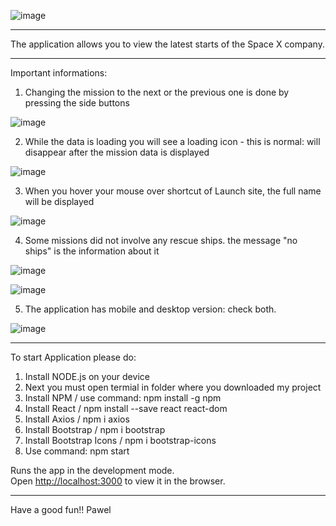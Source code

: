 ![image](https://user-images.githubusercontent.com/78322363/139315758-79afcfd0-eb82-4b71-80ce-3e0118476cc2.png)

****


The application allows you to view the latest starts of the Space X company.




****

Important informations: 

1. Changing the mission to the next or the previous one is done by pressing the side buttons

![image](https://user-images.githubusercontent.com/78322363/139317855-47235bb3-8cbe-48d8-9577-6ae3552ced1f.png)


2. While the data is loading you will see a loading icon - this is normal: will disappear after the mission data is displayed

![image](https://user-images.githubusercontent.com/78322363/139318438-7ab8f4ed-3c2e-411f-85d3-1346e826301e.png)


3. When you hover your mouse over shortcut of Launch site, the full name will be displayed

![image](https://user-images.githubusercontent.com/78322363/139320331-d9a12418-7e81-478a-9502-9e3a472000df.png)


4. Some missions did not involve any rescue ships. the message "no ships" is the information about it

![image](https://user-images.githubusercontent.com/78322363/140171183-566d6aab-cb35-40a4-81c7-6467a520ae52.png)


![image](https://user-images.githubusercontent.com/78322363/139320586-9628ada3-1abd-431d-b31e-b9eda8169f37.png)


5. The application has mobile and desktop version: check both.



![image](https://user-images.githubusercontent.com/78322363/139315650-9245beba-deaa-4cb8-a348-d0767d437324.png)


****
To start Application please do:
1. Install NODE.js on your device
2. Next you must open termial in folder where you downloaded my project
3. Install NPM / use command: npm install -g npm
4. Install React / npm install --save react react-dom
5. Install Axios / npm i axios
6. Install Bootstrap / npm i bootstrap
7. Install Bootstrap Icons / npm i bootstrap-icons
8. Use command: npm start

Runs the app in the development mode.\
Open [http://localhost:3000](http://localhost:3000) to view it in the browser.
****


Have a good fun!!
Pawel


